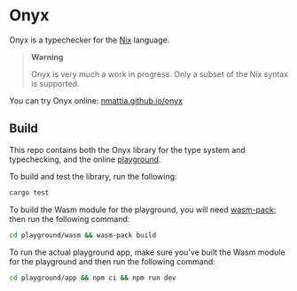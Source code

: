 # Onyx

Onyx is a typechecker for the [Nix](https://nixos.org/explore.html) language.

> **Warning**
>
> Onyx is very much a work in progress. Only a subset of the Nix syntax is supported.

You can try Onyx online: [nmattia.github.io/onyx](https://nmattia.github.io/onyx/)

## Build

This repo contains both the Onyx library for the type system and typechecking, and the online [playground](./playground).

To build and test the library, run the following:

```bash
cargo test
```

To build the Wasm module for the playground, you will need [wasm-pack](https://rustwasm.github.io/wasm-pack/installer/); then run the following command:

```bash
cd playground/wasm && wasm-pack build
```

To run the actual playground app, make sure you've built the Wasm module for the playground and then run the following command:

```bash
cd playground/app && npm ci && npm run dev
```
